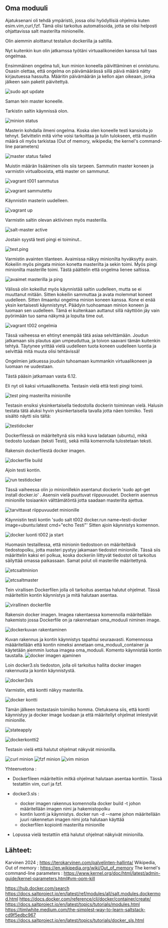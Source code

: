 ## Oma moduuli

Ajatuksenani oli tehdä ympäristö, jossa olisi hyödyllisiä ohjelmia kuten esim.vim,curl,fzf. Tämä olisi tarkoitus automatisoida, jotta se olisi helposti ohjattavissa salt masterilta minioneille.

Olin aiemmin aloittanut testailun dockerilla ja saltilla. 

Nyt kuitenkin kun olin jatkamssa työtäni virtuaalikoneiden kanssa tuli taas ongelmaa. 

Ensimmäinen ongelma tuli, kun minion koneella päivittäminen ei onnistunu. Osasin olettaa, että ongelma on päivämäärässä sillä päivä määrä nätty kirjautuessa hassulta. Määritin päivämäärän ja kellon ajan oikeaan, jonka jälkeen sain paketit päivitettyä.

![sudo apt update](https://github.com/JohannaLap/Oma-moduuli/blob/main/sudo%20apt%20update.png)

Saman tein master koneelle.

Tarkistin saltin käynnissä olon.

![minion status](https://github.com/JohannaLap/Oma-moduuli/blob/main/minion%20status.png)

Masterin kohdalla ilmeni ongelma. Koska olen koneelle testi kansioita jo tehnyt. Selvittelin mitä virhe voisi tarkoittaa ja tulin tulokseen, että musitin määrä oli myös tarkistaa (Out of memory, wikipedia; the kernel's command-line parameters)

![master status failed](https://github.com/JohannaLap/Oma-moduuli/blob/main/mater%20status%20failed%2C%20free%20-h.png)

Muistin määrän lisääminen olis siis tarpeen. Sammutin master koneen ja varmistin virtualboxista, että master on sammunut. 

![vagrant t001 sammutus](https://github.com/JohannaLap/Oma-moduuli/blob/main/vagrant%20t001%20sammutus.png)

![vagrant sammutettu](https://github.com/JohannaLap/Oma-moduuli/blob/main/vagrant%20sammutettu.png)

Käynnistin masterin uudelleen. 

![vagrant up](https://github.com/JohannaLap/Oma-moduuli/blob/main/vagrant%20up%20.png)

Varmistin saltin olevan aktiivinen myös masterilla.

![salt-master active](https://github.com/JohannaLap/Oma-moduuli/blob/main/salt-master%20active.png)

Jostain syystä testi pingi ei toiminut..

![test.ping](https://github.com/JohannaLap/Oma-moduuli/blob/main/test.ping.png)

Varmistin avainten tilanteen. Avaimissa näkyy minionilta hyväksytty avain. Kokeilin myös pingata minion konetta masterilta ja sekin toimi. Myös pingi minionilta masterille toimi. Tästä päättelin että ongelma lienee saltissa.

![avaimet masterilla ja ping](https://github.com/JohannaLap/Oma-moduuli/blob/main/avaimet%20masterilla%20ja%20ping.png)

Välissä olin kokeillut myös käynnistää saltin uudelleen, mutta se ei muuttanut mitään. Sitten kokeilin sammuttaa ja avata molemmat koneet uudelleen. Sitten ilmaantui ongelma minion koneen kanssa. Kone ei enää yksin kertaisesti käynnistynyt.
Päädyin tuohoamaan minion koneen ja luomaan sen uudelleen. Tämä ei kuitenkaan auttanut sillä näyttöön jäy vain pyörimään tuo sama näkymä ja lopulta time out.

![vagrant t002 ongelmia](https://github.com/JohannaLap/Oma-moduuli/blob/main/vagrant%20t002%20ongelma.png)

Tässä vaiheessa en ehtinyt enempää tätä asiaa selvittämään. Joudun jatkamaan siis plautus ajan umpeuduttua, ja toivon saavani tämän kuitenkin tehtyä. Täytynee yrittää vielä uudelleen tuota koneen uudelleen luontia ja selvittää mitä muuta olisi tehtävissä!

Ongelmien jatkuessa jouduin tuhoamaan kummankin virtuaalikoneen ja luomaan ne uudestaan.

Tästä pääsin jatkamaan vasta 6.12.

Eli nyt oli kaksi virtuaalikonetta. Testasin vielä että testi pingi toimii. 

![test ping masterilta minionille](https://github.com/JohannaLap/Oma-moduuli/blob/main/testping%20masterilta%20minionille.png)

Testasin ensiksi yksinkertaisella tiedostolla dockerin toiminnan vielä. Halusin testata tätä aluksi hyvin yksinkertaisella tavalla jotta näen toimiiko.
Testi sisältö näytti siis tältä:

![testidocker](https://github.com/JohannaLap/Oma-moduuli/blob/main/testidocker.png)

Dockerfilessä on määriteltynä siis mikä kuva ladataan (ubuntu), mikä tiedosto luodaan (teksti Testi), sekä millä komennolla tulostetaan teksti.

Rakensin dockerfilestä docker imagen. 

![dockerfile build](https://github.com/JohannaLap/Oma-moduuli/blob/main/dockerfile%20build.png)

Ajoin testi kontin. 

![run testidocker](https://github.com/JohannaLap/Oma-moduuli/blob/main/run%20testidocker.png)

Tässä vaiheessa olin jo minionillekin asentanut dockerin 'sudo apt-get install docker.io' . Asensin vielä puuttuvat riippuvuudet. Dockerin asennus minionille tosiaankin välttämätöntä jotta saadaan masterilta ajettua.

![tarvittavat riippuvuudet minionille](https://github.com/JohannaLap/Oma-moduuli/blob/main/tarvittavat%20riippuvuudet%20minionille.png)

Käynnistin testi kontin 'sudo salt t002 docker.run name=testi-docker image=ubuntu:latest cmd="echo Testi"'
Sitten ajoin käynnistys komennon. 

![docker luonti t002 ja start](https://github.com/JohannaLap/Oma-moduuli/blob/main/docker%20luonti%20t002%20ja%20start.png)

Huomasin testaillessa, että minionin tiedostoon on määriteltävä tiedostopolku, jotta masteri pystyy jakamaan tiedostot minionille. Tässä siis määrittelin kaksi eri polkua, koska dockeriin liittyvät tiedostot oli tarkoitus säilyttää omassa paikassaan. Samat polut oli masterille määritettynä.

![etcsaltminion](https://github.com/JohannaLap/Oma-moduuli/blob/main/etcsaltminion.png)

![etcsaltmaster](https://github.com/JohannaLap/Oma-moduuli/blob/main/etcsaltmaster.png)


Tein virallisen Dockerfilen jolla oli tarkoitus asentaa halutut ohjelmat. Tässä määriteltiin kontin käynnistys ja mitä halutaan asentaa.

![virallinen dockerfile](https://github.com/JohannaLap/Oma-moduuli/blob/main/virallinen%20dockerfile.png)


Rakensin docker imagen. Imagea rakentaessa komennolla määritellään hakemisto jossa Dockerfile on ja rakennetaan oma_moduuli niminen image.


![dockerkuvan rakentaminen](https://github.com/JohannaLap/Oma-moduuli/blob/main/dockerkuvan%20rakentaminen.png)
 
Kuvan rakennus ja kontin käynnistys tapahtui seuraavasti. Komennossa määäritellään että kontin nimeksi annetaan oma_moduuli_container ja käytetään aiemmin luotua imagea oma_moduuli. Komento käynnistää kontin taustalla.
![docker imagen ajaminen](https://github.com/JohannaLap/Oma-moduuli/blob/main/docker%20imagen%20ajaminen.png)




Loin docker3.sls tiedoston, jolla oli tarkoitus hallita docker imagen rakennusta ja kontin käynnistystä.

![docker3sls](https://github.com/JohannaLap/Oma-moduuli/blob/main/docker3sls.png)

Varmistin, että kontti näkyy masterilla. 

![docker kontti](https://github.com/JohannaLap/Oma-moduuli/blob/main/docker%20kontti.png)

Tämän jälkeen testastasin toimiiko homma. Oletuksena siis, että kontti käynnistyy ja docker image luodaan ja että määritellyt ohjelmat imlestyvät minionille.

![stateapply](https://github.com/JohannaLap/Oma-moduuli/blob/main/stateapply.png)

![dockerkontti2](https://github.com/JohannaLap/Oma-moduuli/blob/main/dockerkontti2.png)

Testasin vielä että halutut ohjelmat näkyvät minionilla.

![curl minion](https://github.com/JohannaLap/Oma-moduuli/blob/main/curl%20minionissa.png)
![fzf minion](https://github.com/JohannaLap/Oma-moduuli/blob/main/fzf%20minionilla.png)
![vim minion](https://github.com/JohannaLap/Oma-moduuli/blob/main/vim%20minionissa.png)


Yhteenvetona : 
- Dockerfileen määriteltiin mitkä ohjelmat halutaan asentaa konttiin. Tässä testattiin vim, curl ja fzf. 
- docker3.sls :
    - docker imagen rakennus komennolla docker build -t johon määritellään imagen nimi ja hakemistopolku
    - kontin luonti ja käynnistys. docker run -d --name johon määritellään juuri rakennetun imagen nimi jota halutaan käyttää
    - dockerfilen kopiointi masterilta minionille
 
- Lopussa vielä testattiin että halutut ohjelmat näkyivät minionilla.
 








## Lähteet:

Karvinen 2024 ; https://terokarvinen.com/palvelinten-hallinta/ 
Wikipedia, Out of memory : https://en.wikipedia.org/wiki/Out_of_memory
The kernel's command-line parameters : https://www.kernel.org/doc/html/latest/admin-guide/kernel-parameters.html#vm-oom-kill

https://hub.docker.com/search
https://docs.saltproject.io/en/latest/ref/modules/all/salt.modules.dockermod.html
https://docs.docker.com/reference/cli/docker/container/create/
https://docs.saltproject.io/en/latest/topics/tutorials/modules.html
https://timlwhite.medium.com/the-simplest-way-to-learn-saltstack-cd9f5edbc967
https://docs.saltproject.io/en/latest/topics/tutorials/docker_sls.html
